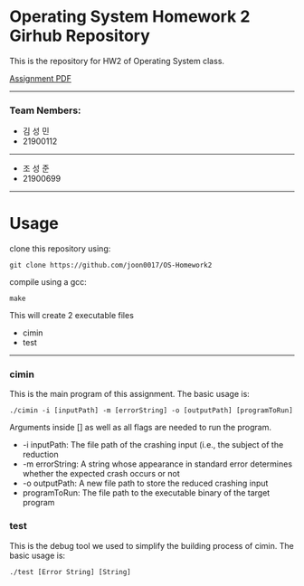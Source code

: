 # Operating System Homework 2 Girhub Repository

This is the repository for HW2 of Operating System class.

[Assignment PDF](https://github.com/hongshin/OperatingSystem/blob/master/assignments/homework2.pdf)

---

### Team Nembers:
- 김 성 민
- 21900112
---
- 조 성 준
- 21900699

---
# Usage

clone this repository using:
```
git clone https://github.com/joon0017/OS-Homework2
```

compile using a gcc:
```
make
```
This will create 2 executable files
- cimin
- test

---

### cimin
This is the main program of this assignment. The basic usage is:

```
./cimin -i [inputPath] -m [errorString] -o [outputPath] [programToRun]
```
Arguments inside [] as well as all flags are needed to run the program.

- -i inputPath: The file path of the crashing input (i.e., the subject of the reduction
- -m errorString: A string whose appearance in standard error determines whether the expected crash occurs or not
- -o outputPath: A new file path to store the reduced crashing input
- programToRun: The file path to the executable binary of the target program

### test
This is the debug tool we used to simplify the building process of cimin. The basic usage is:

```
./test [Error String] [String]
```
